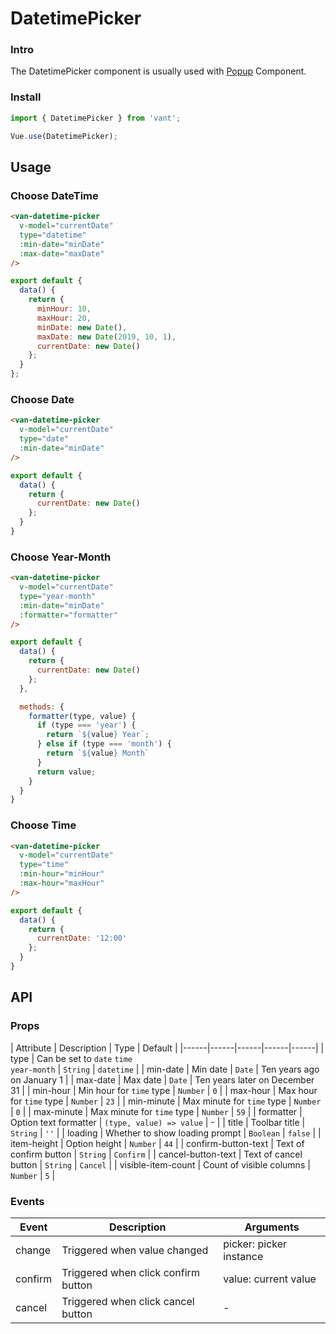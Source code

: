# DatetimePicker

### Intro

The DatetimePicker component is usually used with [Popup](#/en-US/popup) Component.

### Install
``` javascript
import { DatetimePicker } from 'vant';

Vue.use(DatetimePicker);
```

## Usage

### Choose DateTime

```html
<van-datetime-picker
  v-model="currentDate"
  type="datetime"
  :min-date="minDate"
  :max-date="maxDate"
/>
```

```javascript
export default {
  data() {
    return {
      minHour: 10,
      maxHour: 20,
      minDate: new Date(),
      maxDate: new Date(2019, 10, 1),
      currentDate: new Date()
    };
  }
};
```

### Choose Date

```html
<van-datetime-picker
  v-model="currentDate"
  type="date"
  :min-date="minDate"
/>
```

```js
export default {
  data() {
    return {
      currentDate: new Date()
    };
  }
}
```

### Choose Year-Month

```html
<van-datetime-picker
  v-model="currentDate"
  type="year-month"
  :min-date="minDate"
  :formatter="formatter"
/>
```

```js
export default {
  data() {
    return {
      currentDate: new Date()
    };
  },

  methods: {
    formatter(type, value) {
      if (type === 'year') {
        return `${value} Year`;
      } else if (type === 'month') {
        return `${value} Month`
      }
      return value;
    }
  }
}
```

### Choose Time

```html
<van-datetime-picker
  v-model="currentDate"
  type="time"
  :min-hour="minHour"
  :max-hour="maxHour"
/>
```

```js
export default {
  data() {
    return {
      currentDate: '12:00'
    };
  }
}
```

## API

### Props

| Attribute | Description | Type | Default |
|------|------|------|------|------|
| type | Can be set to `date` `time`<br> `year-month` | `String` | `datetime` |
| min-date | Min date | `Date` | Ten years ago on January 1 |
| max-date | Max date | `Date` | Ten years later on December 31 |
| min-hour | Min hour for `time` type | `Number` | `0` |
| max-hour | Max hour for `time` type | `Number` | `23` |
| min-minute | Max minute for `time` type | `Number` | `0` |
| max-minute | Max minute for `time` type | `Number` | `59` |
| formatter | Option text formatter | `(type, value) => value` | - |
| title | Toolbar title | `String` | `''` |
| loading | Whether to show loading prompt | `Boolean` | `false` |
| item-height | Option height | `Number` | `44` |
| confirm-button-text | Text of confirm button | `String` | `Confirm` |
| cancel-button-text | Text of cancel button | `String` | `Cancel` |
| visible-item-count | Count of visible columns | `Number` | `5` |

### Events

| Event | Description | Arguments |
|------|------|------|
| change | Triggered when value changed | picker: picker instance |
| confirm | Triggered when click confirm button | value: current value |
| cancel | Triggered when click cancel button | - |
